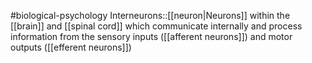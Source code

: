 #biological-psychology 
Interneurons::[[neuron|Neurons]] within the [[brain]] and [[spinal cord]] which communicate internally and process information from the sensory inputs ([[afferent neurons]]) and motor outputs ([[efferent neurons]])